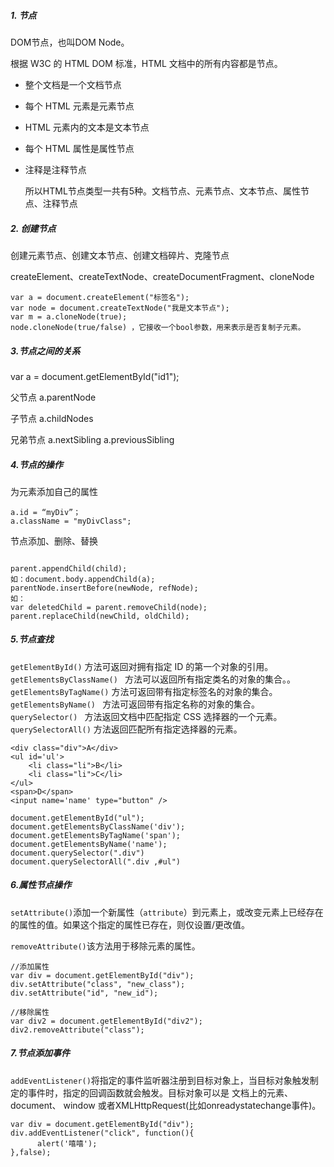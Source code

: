 ##### 1. 节点

DOM节点，也叫DOM Node。

根据 W3C 的 HTML DOM 标准，HTML 文档中的所有内容都是节点。

- 整个文档是一个文档节点

- 每个 HTML 元素是元素节点

- HTML 元素内的文本是文本节点

- 每个 HTML 属性是属性节点

- 注释是注释节点

  所以HTML节点类型一共有5种。文档节点、元素节点、文本节点、属性节点、注释节点

##### 2. 创建节点

创建元素节点、创建文本节点、创建文档碎片、克隆节点

createElement、createTextNode、createDocumentFragment、cloneNode

```
var a = document.createElement("标签名");
var node = document.createTextNode("我是文本节点");
var m = a.cloneNode(true);
node.cloneNode(true/false) ，它接收一个bool参数，用来表示是否复制子元素。
```



##### 3.节点之间的关系

var a = document.getElementById("id1");

父节点 	 a.parentNode

子节点 	a.childNodes

兄弟节点		a.nextSibling		a.previousSibling

##### 4.节点的操作

为元素添加自己的属性

```
a.id = “myDiv”；
a.className = "myDivClass";
```

节点添加、删除、替换

```

parent.appendChild(child);
如：document.body.appendChild(a);
parentNode.insertBefore(newNode, refNode);
如：
var deletedChild = parent.removeChild(node);
parent.replaceChild(newChild, oldChild);
```



##### 5.节点查找

`getElementById()`			方法可返回对拥有指定 ID 的第一个对象的引用。
`getElementsByClassName() `	方法可以返回所有指定类名的对象的集合。。
`getElementsByTagName()`		方法可返回带有指定标签名的对象的集合。
`getElementsByName() `		方法可返回带有指定名称的对象的集合。
`querySelector() `		方法返回文档中匹配指定 CSS 选择器的一个元素。
`querySelectorAll()`			方法返回匹配所有指定选择器的元素。

```
<div class="div">A</div>
<ul id='ul'>
    <li class="li">B</li>
    <li class="li">C</li>
</ul>
<span>D</span>
<input name='name' type="button" />

document.getElementById("ul");
document.getElementsByClassName('div');
document.getElementsByTagName('span');
document.getElementsByName('name');
document.querySelector(".div")
document.querySelectorAll(".div ,#ul")
```



##### 6.属性节点操作

`setAttribute()`添加一个新属性（`attribute`）到元素上，或改变元素上已经存在的属性的值。如果这个指定的属性已存在，则仅设置/更改值。

`removeAttribute()`该方法用于移除元素的属性。

```
//添加属性
var div = document.getElementById("div");
div.setAttribute("class", "new_class");
div.setAttribute("id", "new_id");

//移除属性
var div2 = document.getElementById("div2");
div2.removeAttribute("class");
```



##### 7.节点添加事件

`addEventListener()`将指定的事件监听器注册到目标对象上，当目标对象触发制定的事件时，指定的回调函数就会触发。目标对象可以是 文档上的元素、 document、 window 或者XMLHttpRequest(比如onreadystatechange事件)。

```
var div = document.getElementById("div");
div.addEventListener("click", function(){
      alert('嘻嘻');
},false);
```

